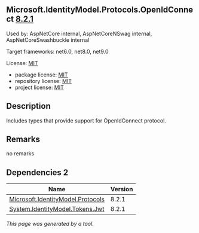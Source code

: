 Microsoft.IdentityModel.Protocols.OpenIdConnect [8.2.1](https://www.nuget.org/packages/Microsoft.IdentityModel.Protocols.OpenIdConnect/8.2.1)
--------------------

Used by: AspNetCore internal, AspNetCoreNSwag internal, AspNetCoreSwashbuckle internal

Target frameworks: net6.0, net8.0, net9.0

License: [MIT](../../../../licenses/mit) 

- package license: [MIT](https://licenses.nuget.org/MIT) 
- repository license: [MIT](https://github.com/AzureAD/azure-activedirectory-identitymodel-extensions-for-dotnet) 
- project license: [MIT](https://github.com/AzureAD/azure-activedirectory-identitymodel-extensions-for-dotnet) 

Description
-----------
Includes types that provide support for OpenIdConnect protocol.

Remarks
-----------
no remarks


Dependencies 2
-----------

|Name|Version|
|----------|:----|
|[Microsoft.IdentityModel.Protocols](../../../../packages/nuget.org/microsoft.identitymodel.protocols/8.2.1)|8.2.1|
|[System.IdentityModel.Tokens.Jwt](../../../../packages/nuget.org/system.identitymodel.tokens.jwt/8.2.1)|8.2.1|

*This page was generated by a tool.*